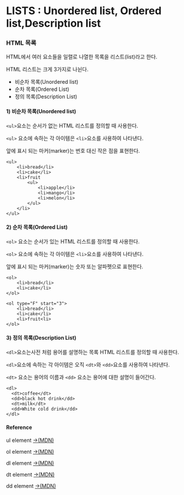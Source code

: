 # LISTS : Unordered list, Ordered list,Description list

### HTML 목록 

HTML에서 여러 요소들을 일렬로 나열한 목록을 리스트\(list\)라고 한다. 

HTML 리스트는 크게 3가지로 나뉜다.

* 비순차 목록\(Unordered list\)
* 순차 목록\(Ordered List\)
* 정의 목록\(Description List\)

#### 1\) 비순차 목록\(Unordered list\)

`<ul>`요소는 순서가 없는 HTML 리스트를 정의할 때 사용한다.

`<ul>` 요소에 속하는 각 아이템은 `<li>`요소를 사용하여 나타낸다.

앞에 표시 되는 마커\(marker\)는 번호 대신 작은 점을 표현한다.

```markup
<ul>
	<li>bread</li>
	<li>cake</li>
	<li>fruit
		<ul>
			<li>apple</li>
			<li>mango</li>
			<li>melon</li>
		</ul>
	</li>
</ul>
```

#### 2\) 순차 목록\(Ordered List\)

`<ol>` 요소는 순서가 있는 HTML 리스트를 정의할 때 사용한다.

`<ol>` 요소에 속하는 각 아이템은 `<li>`요소를 사용하여 나타낸다.

앞에 표시 되는 마커\(marker\)는 숫자 또는 알파펫으로 표현한다.

```markup
<ol>
	<li>bread</li>
	<li>cake</li>
</ol>

<ol type="F" start="3">
	<li>bread</li>
	<li>cake</li>
	<li>fruit<li>
</ol>
```

#### 3\) 정의 목록\(Description List\)

`<dl>`요소는사전 처럼 용어를 설명하는 목록 HTML 리스트를 정의할 때 사용한다.

`<dl>`요소에 속하는 각 아이템은 오직 `<dt>`와 `<dd>`요소를 사용하여 나타낸다.

`<dt>` 요소는 용어의 이름과 `<dd>` 요소는 용어에 대한 설명이 들어간다.

```markup
<dl>
  <dt>coffee</dt>
  <dd>black hot drink</dd>
  <dt>milk</dt>
  <dd>White cold drink</dd>
</dl>
```

#### Reference 

ul element [→\(MDN\)](https://developer.mozilla.org/en-US/docs/Web/HTML/Element/ul)

ol element [→\(MDN\)](https://developer.mozilla.org/en-US/docs/Web/HTML/Element/ol)

dl element [→\(MDN\)](https://developer.mozilla.org/en-US/docs/Web/HTML/Element/dl)

dt element [→\(MDN\)](https://developer.mozilla.org/en-US/docs/Web/HTML/Element/dt)

dd element [→\(MDN\)](https://developer.mozilla.org/en-US/docs/Web/HTML/Element/dd)

